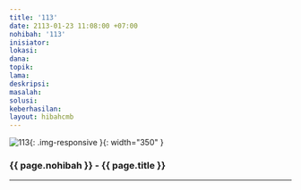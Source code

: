 ```yaml
---
title: '113'
date: 2113-01-23 11:08:00 +07:00
nohibah: '113'
inisiator:
lokasi:
dana:
topik:
lama:
deskripsi:
masalah:
solusi:
keberhasilan:
layout: hibahcmb
---
```


![113](/static/img/hibahcmb/113.png){: .img-responsive }{: width="350" }

### {{ page.nohibah }} - {{ page.title }}

---

